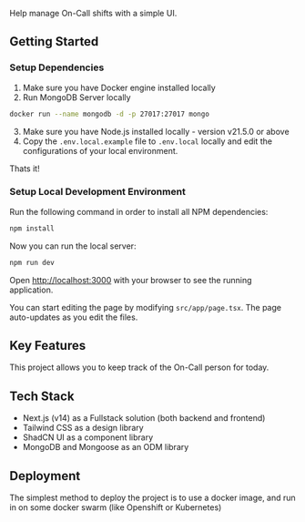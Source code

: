 Help manage On-Call shifts with a simple UI.

## Getting Started

### Setup Dependencies

1. Make sure you have Docker engine installed locally
2. Run MongoDB Server locally

```bash
docker run --name mongodb -d -p 27017:27017 mongo
```

3. Make sure you have Node.js installed locally - version v21.5.0 or above
4. Copy the `.env.local.example` file to `.env.local` locally and edit the configurations of your local environment.

Thats it!

### Setup Local Development Environment

Run the following command in order to install all NPM dependencies:

```bash
npm install
```

Now you can run the local server:

```bash
npm run dev
```

Open [http://localhost:3000](http://localhost:3000) with your browser to see the running application.

You can start editing the page by modifying `src/app/page.tsx`. The page auto-updates as you edit the files.

## Key Features

This project allows you to keep track of the On-Call person for today.

## Tech Stack

- Next.js (v14) as a Fullstack solution (both backend and frontend)
- Tailwind CSS as a design library
- ShadCN UI as a component library
- MongoDB and Mongoose as an ODM library

## Deployment

The simplest method to deploy the project is to use a docker image, and run in on some docker swarm (like Openshift or Kubernetes)
